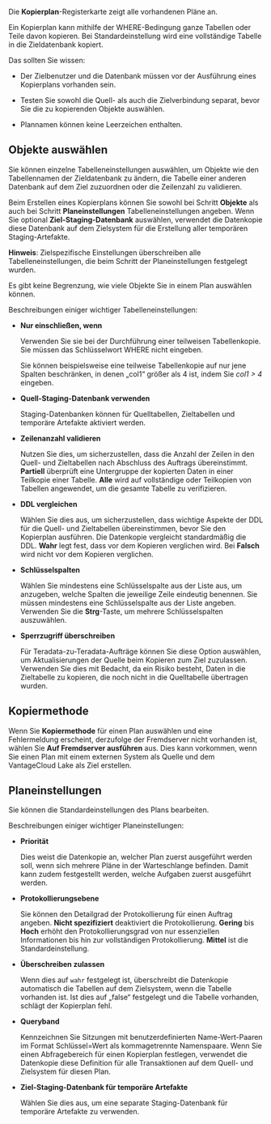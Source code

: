 Die **Kopierplan**-Registerkarte zeigt alle vorhandenen Pläne an.

Ein Kopierplan kann mithilfe der WHERE-Bedingung ganze Tabellen oder Teile davon kopieren. Bei Standardeinstellung wird eine vollständige Tabelle in die Zieldatenbank kopiert.

Das sollten Sie wissen:

-   Der Zielbenutzer und die Datenbank müssen vor der Ausführung eines Kopierplans vorhanden sein.

-   Testen Sie sowohl die Quell- als auch die Zielverbindung separat, bevor Sie die zu kopierenden Objekte auswählen.

-   Plannamen können keine Leerzeichen enthalten.

Objekte auswählen
-----------------

Sie können einzelne Tabelleneinstellungen auswählen, um Objekte wie den Tabellennamen der Zieldatenbank zu ändern, die Tabelle einer anderen Datenbank auf dem Ziel zuzuordnen oder die Zeilenzahl zu validieren.

Beim Erstellen eines Kopierplans können Sie sowohl bei Schritt **Objekte** als auch bei Schritt **Planeinstellungen** Tabelleneinstellungen angeben. Wenn Sie optional **Ziel-Staging-Datenbank** auswählen, verwendet die Datenkopie diese Datenbank auf dem Zielsystem für die Erstellung aller temporären Staging-Artefakte.

**Hinweis**: Zielspezifische Einstellungen überschreiben alle Tabelleneinstellungen, die beim Schritt der Planeinstellungen festgelegt wurden.

Es gibt keine Begrenzung, wie viele Objekte Sie in einem Plan auswählen können.

Beschreibungen einiger wichtiger Tabelleneinstellungen:

-   **Nur einschließen, wenn**

    Verwenden Sie sie bei der Durchführung einer teilweisen Tabellenkopie. Sie müssen das Schlüsselwort WHERE nicht eingeben.

    Sie können beispielsweise eine teilweise Tabellenkopie auf nur jene Spalten beschränken, in denen „col1“ größer als 4 ist, indem Sie *col1 \> 4* eingeben.

-   **Quell-Staging-Datenbank verwenden**

    Staging-Datenbanken können für Quelltabellen, Zieltabellen und temporäre Artefakte aktiviert werden.

-   **Zeilenanzahl validieren**

    Nutzen Sie dies, um sicherzustellen, dass die Anzahl der Zeilen in den Quell- und Zieltabellen nach Abschluss des Auftrags übereinstimmt. **Partiell** überprüft eine Untergruppe der kopierten Daten in einer Teilkopie einer Tabelle. **Alle** wird auf vollständige oder Teilkopien von Tabellen angewendet, um die gesamte Tabelle zu verifizieren.

-   **DDL vergleichen**

    Wählen Sie dies aus, um sicherzustellen, dass wichtige Aspekte der DDL für die Quell- und Zieltabellen übereinstimmen, bevor Sie den Kopierplan ausführen. Die Datenkopie vergleicht standardmäßig die DDL. **Wahr** legt fest, dass vor dem Kopieren verglichen wird. Bei **Falsch** wird nicht vor dem Kopieren verglichen.

-   **Schlüsselspalten**

    Wählen Sie mindestens eine Schlüsselspalte aus der Liste aus, um anzugeben, welche Spalten die jeweilige Zeile eindeutig benennen. Sie müssen mindestens eine Schlüsselspalte aus der Liste angeben. Verwenden Sie die **Strg**-Taste, um mehrere Schlüsselspalten auszuwählen.

-   **Sperrzugriff überschreiben**

    Für Teradata-zu-Teradata-Aufträge können Sie diese Option auswählen, um Aktualisierungen der Quelle beim Kopieren zum Ziel zuzulassen. Verwenden Sie dies mit Bedacht, da ein Risiko besteht, Daten in die Zieltabelle zu kopieren, die noch nicht in die Quelltabelle übertragen wurden.

Kopiermethode
-------------

Wenn Sie **Kopiermethode** für einen Plan auswählen und eine Fehlermeldung erscheint, derzufolge der Fremdserver nicht vorhanden ist, wählen Sie **Auf Fremdserver ausführen** aus. Dies kann vorkommen, wenn Sie einen Plan mit einem externen System als Quelle und dem VantageCloud Lake als Ziel erstellen.

Planeinstellungen
-----------------

Sie können die Standardeinstellungen des Plans bearbeiten.

Beschreibungen einiger wichtiger Planeinstellungen:

-   **Priorität**

    Dies weist die Datenkopie an, welcher Plan zuerst ausgeführt werden soll, wenn sich mehrere Pläne in der Warteschlange befinden. Damit kann zudem festgestellt werden, welche Aufgaben zuerst ausgeführt werden.

-   **Protokollierungsebene**

    Sie können den Detailgrad der Protokollierung für einen Auftrag angeben. **Nicht spezifiziert** deaktiviert die Protokollierung. **Gering** bis **Hoch** erhöht den Protokollierungsgrad von nur essenziellen Informationen bis hin zur vollständigen Protokollierung. **Mittel** ist die Standardeinstellung.

-   **Überschreiben zulassen**

    Wenn dies auf `wahr` festgelegt ist, überschreibt die Datenkopie automatisch die Tabellen auf dem Zielsystem, wenn die Tabelle vorhanden ist. Ist dies auf „false“ festgelegt und die Tabelle vorhanden, schlägt der Kopierplan fehl.

-   **Queryband**

    Kennzeichnen Sie Sitzungen mit benutzerdefinierten Name-Wert-Paaren im Format Schlüssel=Wert als kommagetrennte Namenspaare. Wenn Sie einen Abfragebereich für einen Kopierplan festlegen, verwendet die Datenkopie diese Definition für alle Transaktionen auf dem Quell- und Zielsystem für diesen Plan.

-   **Ziel-Staging-Datenbank für temporäre Artefakte**

    Wählen Sie dies aus, um eine separate Staging-Datenbank für temporäre Artefakte zu verwenden.
